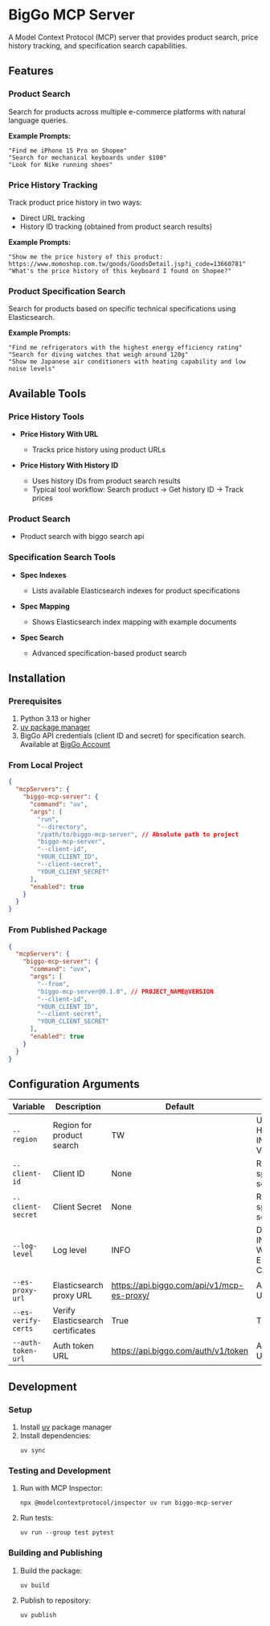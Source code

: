 # BigGo MCP Server

A Model Context Protocol (MCP) server that provides product search, price history tracking, and specification search capabilities.

## Features

### Product Search
Search for products across multiple e-commerce platforms with natural language queries.

**Example Prompts:**
```
"Find me iPhone 15 Pro on Shopee"
"Search for mechanical keyboards under $100"
"Look for Nike running shoes"
```

### Price History Tracking
Track product price history in two ways:
- Direct URL tracking
- History ID tracking (obtained from product search results)

**Example Prompts:**
```
"Show me the price history of this product: https://www.momoshop.com.tw/goods/GoodsDetail.jsp?i_code=13660781"
"What's the price history of this keyboard I found on Shopee?"
```

### Product Specification Search
Search for products based on specific technical specifications using Elasticsearch.

**Example Prompts:**
```
"Find me refrigerators with the highest energy efficiency rating"
"Search for diving watches that weigh around 120g"
"Show me Japanese air conditioners with heating capability and low noise levels"
```

## Available Tools

### Price History Tools
- **Price History With URL**
  - Tracks price history using product URLs

- **Price History With History ID**
  - Uses history IDs from product search results
  - Typical tool workflow: Search product -> Get history ID -> Track prices

### Product Search
- Product search with biggo search api

### Specification Search Tools
- **Spec Indexes**
  - Lists available Elasticsearch indexes for product specifications

- **Spec Mapping**
  - Shows Elasticsearch index mapping with example documents

- **Spec Search**
  - Advanced specification-based product search

## Installation

### Prerequisites
1. Python 3.13 or higher
2. [uv package manager](https://docs.astral.sh/uv/)
3. BigGo API credentials (client ID and secret) for specification search. Available at [BigGo Account](https://account.biggo.com)

### From Local Project
```json
{
  "mcpServers": {
    "biggo-mcp-server": {
      "command": "uv",
      "args": [
        "run",
        "--directory",
        "/path/to/biggo-mcp-server", // Absolute path to project
        "biggo-mcp-server",
        "--client-id",
        "YOUR_CLIENT_ID",
        "--client-secret",
        "YOUR_CLIENT_SECRET"
      ],
      "enabled": true
    }
  }
}
```

### From Published Package
```json
{
  "mcpServers": {
    "biggo-mcp-server": {
      "command": "uvx",
      "args": [
        "--from",
        "biggo-mcp-server@0.1.0", // PROJECT_NAME@VERSION
        "--client-id",
        "YOUR_CLIENT_ID",
        "--client-secret",
        "YOUR_CLIENT_SECRET"
      ],
      "enabled": true
    }
  }
}
```

## Configuration Arguments

| Variable            | Description                       | Default                                    | Choices                                    |
| ------------------- | --------------------------------- | ------------------------------------------ | ------------------------------------------ |
| `--region`          | Region for product search         | TW                                         | US, TW, JP, HK, SG, MY, IN, PH, TH, VN, ID |
| `--client-id`       | Client ID                         | None                                       | Required for specification search          |
| `--client-secret`   | Client Secret                     | None                                       | Required for specification search          |
| `--log-level`       | Log level                         | INFO                                       | DEBUG, INFO, WARNING, ERROR, CRITICAL      |
| `--es-proxy-url`    | Elasticsearch proxy URL           | https://api.biggo.com/api/v1/mcp-es-proxy/ | Any valid URL                              |
| `--es-verify-certs` | Verify Elasticsearch certificates | True                                       | True, False                                |
| `--auth-token-url`  | Auth token URL                    | https://api.biggo.com/auth/v1/token        | Any valid URL                              |
## Development

### Setup
1. Install [uv](https://docs.astral.sh/uv/) package manager
2. Install dependencies:
   ```
   uv sync
   ```

### Testing and Development
1. Run with MCP Inspector:
   ```
   npx @modelcontextprotocol/inspector uv run biggo-mcp-server
   ```

2. Run tests:
   ```
   uv run --group test pytest
   ```

### Building and Publishing
1. Build the package:
   ```
   uv build
   ```

2. Publish to repository:
   ```
   uv publish
   ```